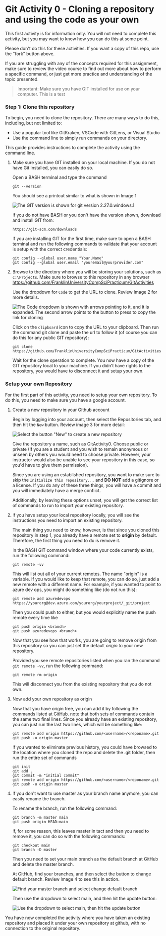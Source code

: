 # Git Activity 0 - Cloning a repository and using the code as your own

This first activity is for information only.  You will not need to complete this activity, but you may want to know how you can do this at some point.

Please don't do this for these activities.  If you want a copy of this repo, use the "fork" button above.

If you are struggling with any of the concepts required for this assignment, make sure to review the video course to find out more about how to perform a specific command, or just get more practice and understanding of the topic presented.

>Important: Make sure you have GIT installed for use on your computer.  This is a test

### Step 1: Clone this repository ###
To begin, you need to clone the repository.  There are many ways to do this, including, but not limited to:
*   Use a popular tool like GitKraken, VSCode with GitLens, or Visual Studio
*   Use the command line to simply run commands on your directory.

This guide provides instructions to complete the activity using the command line.

1. Make sure you have GIT installed on your local machine.  If you do not have Git installed, you can easily do so.

    Open a BASH terminal and type the command  

    ```
    git --version
    ```  

    You should see a printout similar to what is shown in Image 1   

    ![The GIT version is shown for git version 2.27.0.windows.1](images/Activity0/Image0001.png)

    If you do not have BASH or you don't have the version shown, download and install GIT from: 

    ```  
    https://git-scm.com/downloads
    ```  
    If you are installing GIT for the first time, make sure to open a BASH terminal and run the following commands to validate that your account is setup with the correct credentials:  

    ```  
    git config --global user.name "Your.Name"
    git config --global user.email "youremail@yourprovider.com"
    ```  

2. Browse to the directory where you will be storing your solutions, such as `C:\Projects`.  Make sure to browse to this repository in any browser https://github.com/FranklinUniversityCompSciPracticum/GitActivities  

    Use the dropdown for `Code` to get the URL to clone.  Review Image 2 for more details.  

    ![The Code dropdown is shown with arrows pointing to it, and it is expanded. The second arrow points to the button to press to copy the link for cloning](images/Activity0/Image0002.png)

    Click on the `clipboard` icon to copy the URL to your clipboard.  Then run the command git clone and paste the url to follow it (of course you can do this for any public GIT repository):  

    ```   
    git clone https://github.com/FranklinUniversityCompSciPracticum/GitActivities 
    ```  

    Wait for the clone operation to complete.  You now have a copy of the GIT repository local to your machine.  If you didn't have rights to the repository, you would have to disconnect it and setup your own.

### Setup your own Repository ###
For the first part of this activity, you need to setup your own repository.  To do this, you need to make sure you have a google account.

1. Create a new repository in your Github account

    Begin by logging into your account, then select the Repositories tab, and then hit the `New` button.  Review image 3 for more detail:  

    ![Select the button "New" to create a new repository](images/Activity0/Image0003.png)  

    Give the repository a name, such as GitActivity0.  Choose public or private (If you are a student and you wish to remain anonymous or unseen by others you would need to choose private.  However, your instructor would also be unable to see your repository in this case, so you'd have to give them permission).

    Since you are using an established repository, you want to make sure to skip the `Initialize this repository...` and **DO NOT** add a gitignore or a license.  If you do any of these three things, you will have a commit and you will immediately have a merge conflict.

    Additionally, by leaving these options unset, you will get the correct list of commands to run to import your existing repository.

2. If you have setup your local repository locally, you will see the instructions you need to import an existing repository.

    The main thing you need to know, however, is that since you cloned this repository in step 1, you already have a remote set to **origin** by default.  Therefore, the first thing you need to do is remove it.

    In the BASH GIT command window where your code currently exists, run the following command:  

    ```
    git remote -vv
    ```  

    This will list out all of your current remotes.  The name "origin" is a variable.  If you would like to keep that remote, you can do so, just add a new remote with a different name.  For example, if you wanted to point to azure dev ops, you might do something like (do not run this):

    ```
    git remote add azuredevops https://yourorg@dev.azure.com/yourorg/yourproject/_git/project
    ```  
    Then you could push to either, but you would explicitly name the push remote every time like 

    ``` 
    git push origin <branch>
    git push azuredevops <branch>
    ```  

    Now that you see how that works, you are going to remove origin from this repository so you can just set the default *origin* to your new repository.

    Provided you see remote repositories listed when you ran the command `git remote -vv`, run the following command:  

    ```  
    git remote rm origin
    ```

    This will disconnect you from the existing repository that you do not own.

3. Now add your own repository as origin

    Now that you have origin free, you can add it by following the commands listed at GitHub.  note that both sets of commands contain the same two final lines.  Since you already have an existing repository, you can just run the last two lines, which will be something like:

    ```  
    git remote add origin https://github.com/<username>/<reponame>.git
    git push -u origin master  
    ```  

    If you wanted to eliminate previous history, you could have browsed to the location where you cloned the repo and delete the .git folder, then run the entire set of commands

    ```  
    git init
    git add .
    git commit -m "initial commit"
    git remote add origin https://github.com/<username>/<reponame>.git
    git push -u origin master  
    ```  

4. If you don't want to use master as your branch name anymore, you can easily rename the branch.

    To rename the branch, run the following command:

    ```  
    git branch -m master main
    git push origin HEAD:main
    ```  

    If, for some reason, this leaves master in tact and then you need to remove it, you can do so with the following commands:

    ```  
    git checkout main
    git branch -D master
    ```  

    Then you need to set your main branch as the default branch at GitHub and delete the master branch.

    At GitHub, find your branches, and then select the button to change default branch. Review Image 4 to see this in action.
    
    
    ![Find your master branch and select change default branch](images/Activity0/Image0004.png) 

    Then use the dropdown to select main, and then hit the update button:

    
    ![Use the dropdown to select main, then hit the update button](images/Activity0/Image0005.png) 

You have now completed the activity where you have taken an existing repository and placed it under your own repository at github, with no connection to the original repository.









